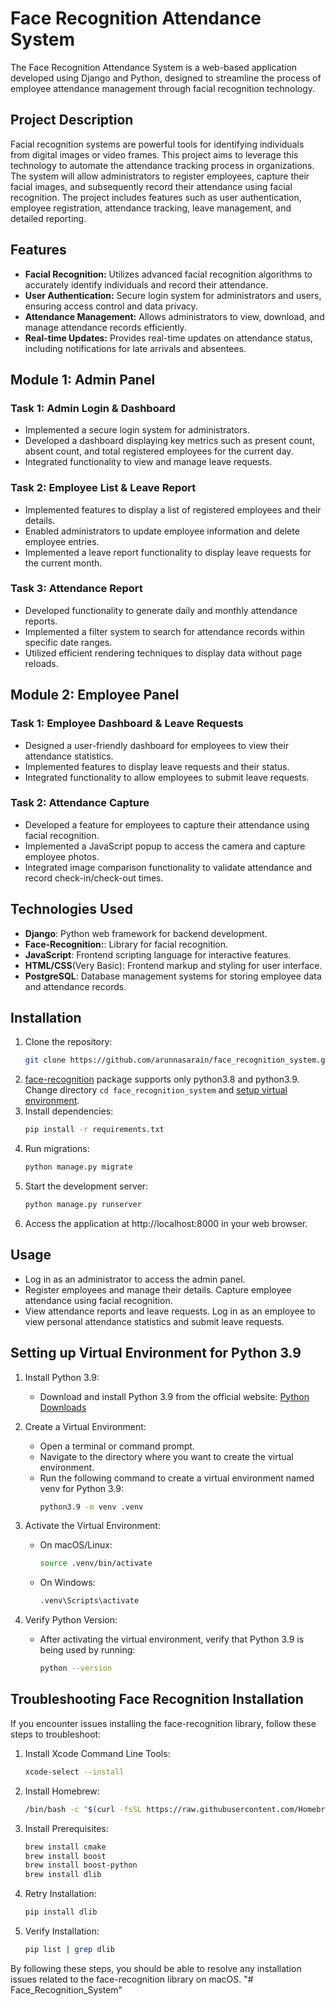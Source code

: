 # Face Recognition Attendance System

The Face Recognition Attendance System is a web-based application developed using Django and Python, designed to streamline the process of employee attendance management through facial recognition technology.

## Project Description

Facial recognition systems are powerful tools for identifying individuals from digital images or video frames. This project aims to leverage this technology to automate the attendance tracking process in organizations. The system will allow administrators to register employees, capture their facial images, and subsequently record their attendance using facial recognition. The project includes features such as user authentication, employee registration, attendance tracking, leave management, and detailed reporting.

## Features
- **Facial Recognition:** Utilizes advanced facial recognition algorithms to accurately identify individuals and record their attendance.
- **User Authentication:** Secure login system for administrators and users, ensuring access control and data privacy.
- **Attendance Management:** Allows administrators to view, download, and manage attendance records efficiently.
- **Real-time Updates:** Provides real-time updates on attendance status, including notifications for late arrivals and absentees.


## Module 1: Admin Panel

### Task 1: Admin Login & Dashboard
- Implemented a secure login system for administrators.
- Developed a dashboard displaying key metrics such as present count, absent count, and total registered employees for the current day.
- Integrated functionality to view and manage leave requests.

### Task 2: Employee List & Leave Report
- Implemented features to display a list of registered employees and their details.
- Enabled administrators to update employee information and delete employee entries.
- Implemented a leave report functionality to display leave requests for the current month.

### Task 3: Attendance Report
- Developed functionality to generate daily and monthly attendance reports.
- Implemented a filter system to search for attendance records within specific date ranges.
- Utilized efficient rendering techniques to display data without page reloads.

## Module 2: Employee Panel

### Task 1: Employee Dashboard & Leave Requests
- Designed a user-friendly dashboard for employees to view their attendance statistics.
- Implemented features to display leave requests and their status.
- Integrated functionality to allow employees to submit leave requests.

### Task 2: Attendance Capture
- Developed a feature for employees to capture their attendance using facial recognition.
- Implemented a JavaScript popup to access the camera and capture employee photos.
- Integrated image comparison functionality to validate attendance and record check-in/check-out times.

## Technologies Used
- **Django**: Python web framework for backend development.
- **Face-Recognition:**: Library for facial recognition.
- **JavaScript**: Frontend scripting language for interactive features.
- **HTML/CSS**(Very Basic): Frontend markup and styling for user interface.
- **PostgreSQL**: Database management systems for storing employee data and attendance records.

## Installation
1. Clone the repository:
   ```bash
   git clone https://github.com/arunnasarain/face_recognition_system.git
2. [face-recognition](https://pypi.org/project/face-recognition/) package supports only python3.8 and python3.9. Change directory ```cd face_recognition_system``` and [setup virtual environment](#setting-up-virtual-environment-for-python-39).
3. Install dependencies:
   ```bash
   pip install -r requirements.txt
4. Run migrations:
   ```bash
   python manage.py migrate
5. Start the development server:
   ```bash
   python manage.py runserver
6. Access the application at http://localhost:8000  in your web browser.


## Usage
- Log in as an administrator to access the admin panel.
- Register employees and manage their details. Capture employee attendance using facial recognition.
- View attendance reports and leave requests.
Log in as an employee to view personal attendance statistics and submit leave requests.


## Setting up Virtual Environment for Python 3.9
1. Install Python 3.9:

   - Download and install Python 3.9 from the official website: [Python Downloads](https://www.python.org/downloads/)
2. Create a Virtual Environment:

   - Open a terminal or command prompt.
   - Navigate to the directory where you want to create the virtual environment.
   - Run the following command to create a virtual environment named venv for Python 3.9:
      ```bash
      python3.9 -m venv .venv
3. Activate the Virtual Environment:

   - On macOS/Linux:
      ```bash
      source .venv/bin/activate
   - On Windows:
      ```bash
      .venv\Scripts\activate
4. Verify Python Version:

   - After activating the virtual environment, verify that Python 3.9 is being used by running:
      ```bash
      python --version
## Troubleshooting Face Recognition Installation
If you encounter issues installing the face-recognition library, follow these steps to troubleshoot:

1. Install Xcode Command Line Tools:
   ```bash
   xcode-select --install
2. Install Homebrew:
   ```bash
   /bin/bash -c "$(curl -fsSL https://raw.githubusercontent.com/Homebrew/install/HEAD/install.sh)"
3. Install Prerequisites:

   ```bash
   brew install cmake
   brew install boost
   brew install boost-python
   brew install dlib
4. Retry Installation:
   ```bash
   pip install dlib
5. Verify Installation:

   ```bash
   pip list | grep dlib

By following these steps, you should be able to resolve any installation issues related to the face-recognition library on macOS.
"# Face_Recognition_System" 
